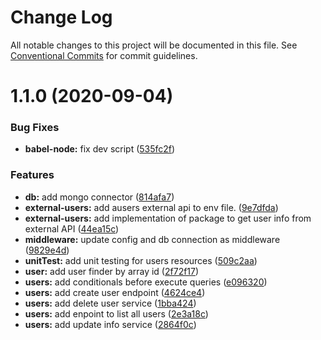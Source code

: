 # Change Log

All notable changes to this project will be documented in this file.
See [Conventional Commits](https://conventionalcommits.org) for commit guidelines.

# 1.1.0 (2020-09-04)


### Bug Fixes

* **babel-node:** fix dev script ([535fc2f](https://github.com/JosemaPereira/user-api/commit/535fc2fe3aefba256ffcbe501b90248c13a599bf))


### Features

* **db:** add mongo connector ([814afa7](https://github.com/JosemaPereira/user-api/commit/814afa768eb934023fafa78b9ef92f4068742a91))
* **external-users:** add ausers external api to env file. ([9e7dfda](https://github.com/JosemaPereira/user-api/commit/9e7dfda1b6fd3a58b19312c590b317ba4f3405f7))
* **external-users:** add implementation of package to get user info from external API ([44ea15c](https://github.com/JosemaPereira/user-api/commit/44ea15c1e581729edd95acdf2e14567ec82aaab1))
* **middleware:** update config and db connection as middleware ([9829e4d](https://github.com/JosemaPereira/user-api/commit/9829e4ddf06522f6b139f09f5cf74cba329718a0))
* **unitTest:** add unit testing for users resources ([509c2aa](https://github.com/JosemaPereira/user-api/commit/509c2aa28553186b148d575337322dde7813993b))
* **user:** add user finder by array id ([2f72f17](https://github.com/JosemaPereira/user-api/commit/2f72f17ae0039d2c659a021614ae5dc9429320e5))
* **users:** add conditionals before execute queries ([e096320](https://github.com/JosemaPereira/user-api/commit/e096320fd6d4d5c2dd060efbf9a9acd3d109c1f8))
* **users:** add create user endpoint ([4624ce4](https://github.com/JosemaPereira/user-api/commit/4624ce4401b5d2a5aecfc1dc5466920ae2cf7986))
* **users:** add delete user service ([1bba424](https://github.com/JosemaPereira/user-api/commit/1bba424170a919396ad49a9d214483fd3a729914))
* **users:** add enpoint to list all users ([2e3a18c](https://github.com/JosemaPereira/user-api/commit/2e3a18c8b81f49e28a1f4d2ab2dda0f66d00c6ad))
* **users:** add update info service ([2864f0c](https://github.com/JosemaPereira/user-api/commit/2864f0c0249a66642d5b6bc96732c606f7fc0830))
